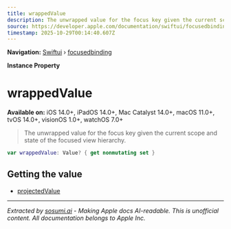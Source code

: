 ```yaml
---
title: wrappedValue
description: The unwrapped value for the focus key given the current scope and state of the focused view hierarchy.
source: https://developer.apple.com/documentation/swiftui/focusedbinding/wrappedvalue
timestamp: 2025-10-29T00:14:40.607Z
---
```


**Navigation:** [Swiftui](/documentation/swiftui) › [focusedbinding](/documentation/swiftui/focusedbinding)

**Instance Property**

# wrappedValue

**Available on:** iOS 14.0+, iPadOS 14.0+, Mac Catalyst 14.0+, macOS 11.0+, tvOS 14.0+, visionOS 1.0+, watchOS 7.0+

> The unwrapped value for the focus key given the current scope and state of the focused view hierarchy.

```swift
var wrappedValue: Value? { get nonmutating set }
```

## Getting the value

- [projectedValue](/documentation/swiftui/focusedbinding/projectedvalue)

---

*Extracted by [sosumi.ai](https://sosumi.ai) - Making Apple docs AI-readable.*
*This is unofficial content. All documentation belongs to Apple Inc.*
